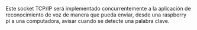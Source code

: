 Este socket TCP/IP será implementado concurrentemente a la aplicación de reconocimiento de voz de manera que pueda enviar, desde una raspberry pi a una computadora,
avisar cuando se detecte una palabra clave.
